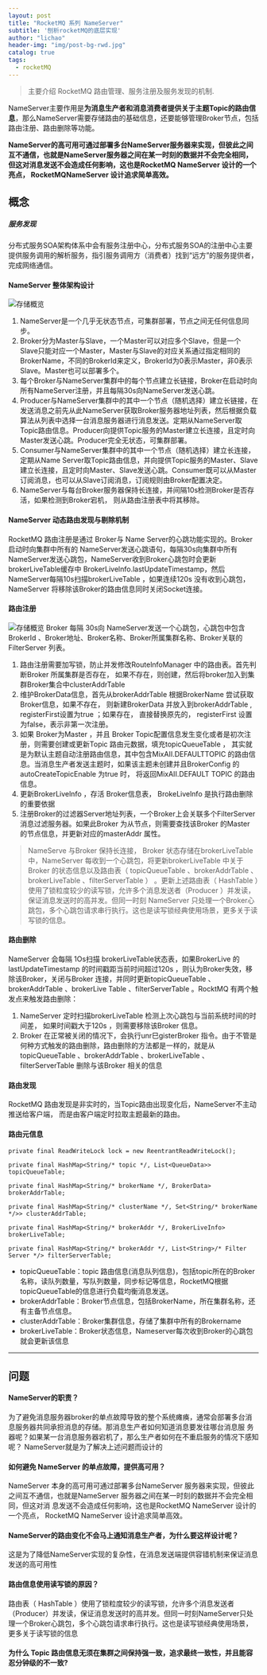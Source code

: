 ```yaml
---
layout: post
title: "RocketMQ 系列 NameServer"
subtitle: '刨析rocketMQ的底层实现'
author: "lichao"
header-img: "img/post-bg-rwd.jpg"
catalog: true
tags:
  - rocketMQ
---
```


> 主要介绍 RocketMQ 路由管理、服务注册及服务发现的机制.

NameServer主要作用是**为消息生产者和消息消费者提供关于主题Topic的路由信息**，那么NameServer需要存储路由的基础信息，还要能够管理Broker节点，包括路由注册、路由删除等功能。

**NameServer的高可用可通过部署多台NameServer服务器来实现，但彼此之间互不通信，也就是NameServer服务器之间在某一时刻的数据并不会完全相同，但这对消息发送不会造成任何影响，这也是RocketMQ NameServer 设计的一个亮点， RocketMQNameServer 设计追求简单高效。**

## 概念
##### 服务发现
分布式服务SOA架构体系中会有服务注册中心，分布式服务SOA的注册中心主要提供服务调用的解析服务，指引服务调用方（消费者）找到“远方”的服务提供者，完成网络通信。

#### NameServer 整体架构设计
![存储概览](/img/rocketmq/framework2.png)
1. NameServer是一个几乎无状态节点，可集群部署，节点之间无任何信息同步。
2. Broker分为Master与Slave，一个Master可以对应多个Slave，但是一个Slave只能对应一个Master，Master与Slave的对应关系通过指定相同的BrokerName，不同的BrokerId来定义，BrokerId为0表示Master，非0表示Slave。Master也可以部署多个。
3. 每个Broker与NameServer集群中的每个节点建立长链接，Broker在启动时向所有NameServer注册，并且每隔30s向NameServer发送心跳。
4. Producer与NameServer集群中的其中一个节点（随机选择）建立长链接，在发送消息之前先从此NameServer获取Broker服务器地址列表，然后根据负载算法从列表中选择一台消息服务器进行消息发送。定期从NameServer取Topic路由信息。Producer向提供Topic服务的Master建立长连接，且定时向Master发送心跳。Producer完全无状态，可集群部署。
6. Consumer与NameServer集群中的其中一个节点（随机选择）建立长连接，定期从Name Server取Topic路由信息，并向提供Topic服务的Master、Slave建立长连接，且定时向Master、Slave发送心跳。Consumer既可以从Master订阅消息，也可以从Slave订阅消息，订阅规则由Broker配置决定。
7. NameServer与每台Broker服务器保持长连接，并间隔10s检测Broker是否存活，如果检测到Broker宕机， 则从路由注册表中将其移除。

#### NameServer 动态路由发现与剔除机制
RocketMQ 路由注册是通过 Broker与 Name Server的心跳功能实现的。Broker启动时向集群中所有的 NameServer发送心跳语句，每隔30s向集群中所有NameServer发送心跳包，NameServer收到Broker心跳包时会更新 brokerLiveTable缓存中 BrokerLivelnfo.lastUpdateTimestamp，然后 NameServer每隔10s扫描brokerLiveTable ，如果连续120s 没有收到心跳包，NameServer 将移除该Broker的路由信息同时关闭Socket连接。

#### 路由注册
![存储概览](/img/rocketmq/rocketmq_3.png)
Broker 每隔 30s向 NameServer发送一个心跳包，心跳包中包含BrokerId 、Broker地址、Broker名称、Broker所属集群名称、Broker关联的FilterServer 列表。
1. 路由注册需要加写锁，防止并发修改RoutelnfoManager 中的路由表。首先判断Broker 所属集群是否存在， 如果不存在，则创建，然后将broker加入到集群Broker集合中clusterAddrTable
2. 维护BrokerData信息，首先从brokerAddrTable 根据BrokerName 尝试获取Broker信息，如果不存在， 则新建BrokerData 并放入到brokerAddrTable , registerFirst设置为true ；如果存在， 直接替换原先的， registerFirst 设置为false，表示非第一次注册。
3. 如果 Broker为Master ，并且 Broker Topic配置信息发生变化或者是初次注册，则需要创建或更新Topic 路由元数据，填充topicQueueTable ， 其实就是为默认主题自动注册路由信息，其中包含MixAII.DEFAULTTOPIC 的路由信息。当消息生产者发送主题时，如果该主题未创建并且BrokerConfig 的autoCreateTopicEnable 为true 时， 将返回MixAII.DEFAULT TOPIC 的路由信息。
4. 更新BrokerLivelnfo ，存活 Broker信息表， BrokeLivelnfo 是执行路由删除的重要依据
5. 注册Broker的过滤器Server地址列表，一个Broker上会关联多个FilterServer消息过滤服务器。如果此Broker 为从节点，则需要查找该Broker 的Master 的节点信息，并更新对应的masterAddr 属性。

> NameServe 与Broker 保持长连接， Broker 状态存储在brokerLiveTable 中，NameServer 每收到一个心跳包，将更新brokerLiveTable 中关于Broker 的状态信息以及路由表（ topicQueueTable 、brokerAddrTable 、brokerLiveTable 、filterServerTable ） 。更新上述路由表（ HashTable ）使用了锁粒度较少的读写锁，允许多个消息发送者（Producer ）并发读，保证消息发送时的高并发。但同一时刻 NameServer 只处理一个Broker心跳包，多个心跳包请求串行执行。这也是读写锁经典使用场景，更多关于读写锁的信息。
#### 路由删除
NameServer 会每隔 1Os扫描 brokerLiveTable状态表，如果BrokerLive 的lastUpdateTimestamp 的时间戳距当前时间超过120s ，则认为Broker失效，移除该Broker，关闭与Broker 连接，并同时更新topicQueueTable 、brokerAddrTable 、brokerLive Table 、filterServerTable 。RocktMQ 有两个触发点来触发路由删除：
1. NameServer 定时扫描brokerLiveTable 检测上次心跳包与当前系统时间的时间差，
如果时间戳大于120s ，则需要移除该Broker 信息。
2. Broker 在正常被关闭的情况下，会执行unr巳gisterBroker 指令。由于不管是何种方式触发的路由删除，路由删除的方法都是一样的，就是从topicQueueTable 、brokerAddrTable 、brokerLiveTable 、filterServerTable 删除与该Broker 相关的信息

#### 路由发现
RocketMQ 路由发现是非实时的，当Topic路由出现变化后，NameServer不主动推送给客户端， 而是由客户端定时拉取主题最新的路由。
#### 路由元信息
```
private final ReadWriteLock lock = new ReentrantReadWriteLock();

private final HashMap<String/* topic */, List<QueueData>> topicQueueTable;

private final HashMap<String/* brokerName */, BrokerData> brokerAddrTable;

private final HashMap<String/* clusterName */, Set<String/* brokerName */>> clusterAddrTable;

private final HashMap<String/* brokerAddr */, BrokerLiveInfo> brokerLiveTable;

private final HashMap<String/* brokerAddr */, List<String>/* Filter Server */> filterServerTable;
```
* topicQueueTable：topic 路由信息(消息队列信息)，包括topic所在的Broker名称，读队列数量，写队列数量，同步标记等信息，RocketMQ根据topicQueueTable的信息进行负载均衡消息发送。
* brokerAddrTable：Broker节点信息，包括BrokerName，所在集群名称，还有主备节点信息。
* clusterAddrTable：Broker集群信息，存储了集群中所有的Brokername
* brokerLiveTable：Broker状态信息，Nameserver每次收到Broker的心跳包就会更新该信息

----
## 问题

#### NameServer的职责？
为了避免消息服务器broker的单点故障导致的整个系统瘫痪，通常会部署多台消息服务器共同承担消息的存储。那消息生产者如何知道消息要发往哪台消息服
务器呢？如果某一台消息服务器宕机了，那么生产者如何在不重启服务的情况下感知呢？ NameServer就是为了解决上述问题而设计的
#### 如何避免 NameServer 的单点故障，提供高可用？
NameServer 本身的高可用可通过部署多台NameServer 服务器来实现，但彼此之间互不通信，也就是NameServer 服务器之间在某一时刻的数据并不会完全相同，但这对消 息发送不会造成任何影响，这也是RocketMQ NameServer 设计的一个亮点， RocketMQ NameServer 设计追求简单高效。
#### NameServer的路由变化不会马上通知消息生产者，为什么要这样设计呢？
这是为了降低NameServer实现的复杂性，在消息发送端提供容错机制来保证消息发送的高可用性

#### 路由信息使用读写锁的原因？
路由表（ HashTable ）使用了锁粒度较少的读写锁，允许多个消息发送者（Producer）并发读，保证消息发送时的高并发。但同一时刻NameServer只处理一个Broker心跳包，多个心跳包请求串行执行。这也是读写锁经典使用场景，更多关于读写锁的信息

####  为什么 Topic 路由信息无须在集群之间保持强一致，追求最终一致性，并且能容忍分钟级的不一致?
